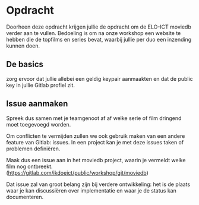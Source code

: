 # Opdracht

Doorheen deze opdracht krijgen jullie de opdracht om de ELO-ICT moviedb verder aan te vullen. 
Bedoeling is om na onze workshop een website te hebben die de topfilms en series bevat, waarbij jullie per duo een inzending kunnen doen. 

## De basics

zorg ervoor dat jullie allebei een geldig keypair aanmaakten en dat de public key in jullie Gitlab profiel zit.

## Issue aanmaken
Spreek dus samen met je teamgenoot af af welke serie of film dringend moet toegevoegd worden.

Om conflicten te vermijden zullen we ook gebruik maken van een andere feature van Gitlab: issues.
In een project kan je met deze issues taken of problemen definiëren.

Maak dus een issue aan in het moviedb project, waarin je vermeldt welke film nog ontbreekt. (https://gitlab.com/ikdoeict/public/workshop/git/moviedb)

Dat issue zal van groot belang zijn bij verdere ontwikkeling: het is de plaats waar je kan discussiëren over implementatie en waar je de status kan documenteren.



